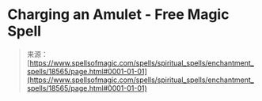 <!--yml
category: 未分类
date: 2024-06-12 19:00:11
-->

# Charging an Amulet - Free Magic Spell

> 来源：[https://www.spellsofmagic.com/spells/spiritual_spells/enchantment_spells/18565/page.html#0001-01-01](https://www.spellsofmagic.com/spells/spiritual_spells/enchantment_spells/18565/page.html#0001-01-01)